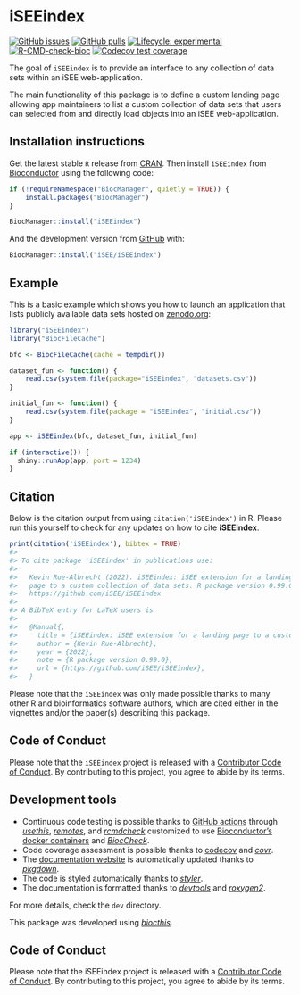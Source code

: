
<!-- README.md is generated from README.Rmd. Please edit that file -->

# iSEEindex

<!-- badges: start -->

[![GitHub
issues](https://img.shields.io/github/issues/iSEE/iSEEindex)](https://github.com/iSEE/iSEEindex/issues)
[![GitHub
pulls](https://img.shields.io/github/issues-pr/iSEE/iSEEindex)](https://github.com/iSEE/iSEEindex/pulls)
[![Lifecycle:
experimental](https://img.shields.io/badge/lifecycle-experimental-orange.svg)](https://lifecycle.r-lib.org/articles/stages.html#experimental)
[![R-CMD-check-bioc](https://github.com/iSEE/iSEEindex/workflows/R-CMD-check-bioc/badge.svg)](https://github.com/iSEE/iSEEindex/actions)
[![Codecov test
coverage](https://codecov.io/gh/iSEE/iSEEindex/branch/main/graph/badge.svg)](https://app.codecov.io/gh/iSEE/iSEEindex?branch=main)
<!-- badges: end -->

The goal of `iSEEindex` is to provide an interface to any collection of
data sets within an iSEE web-application.

The main functionality of this package is to define a custom landing
page allowing app maintainers to list a custom collection of data sets
that users can selected from and directly load objects into an iSEE
web-application.

## Installation instructions

Get the latest stable `R` release from
[CRAN](http://cran.r-project.org/). Then install `iSEEindex` from
[Bioconductor](http://bioconductor.org/) using the following code:

``` r
if (!requireNamespace("BiocManager", quietly = TRUE)) {
    install.packages("BiocManager")
}

BiocManager::install("iSEEindex")
```

And the development version from
[GitHub](https://github.com/iSEE/iSEEindex) with:

``` r
BiocManager::install("iSEE/iSEEindex")
```

## Example

This is a basic example which shows you how to launch an application
that lists publicly available data sets hosted on
[zenodo.org](https://zenodo.org/record/7304331):

``` r
library("iSEEindex")
library("BiocFileCache")

bfc <- BiocFileCache(cache = tempdir())

dataset_fun <- function() {
    read.csv(system.file(package="iSEEindex", "datasets.csv"))
}

initial_fun <- function() {
    read.csv(system.file(package = "iSEEindex", "initial.csv"))
}

app <- iSEEindex(bfc, dataset_fun, initial_fun)

if (interactive()) {
  shiny::runApp(app, port = 1234)
}
```

## Citation

Below is the citation output from using `citation('iSEEindex')` in R.
Please run this yourself to check for any updates on how to cite
**iSEEindex**.

``` r
print(citation('iSEEindex'), bibtex = TRUE)
#> 
#> To cite package 'iSEEindex' in publications use:
#> 
#>   Kevin Rue-Albrecht (2022). iSEEindex: iSEE extension for a landing
#>   page to a custom collection of data sets. R package version 0.99.0.
#>   https://github.com/iSEE/iSEEindex
#> 
#> A BibTeX entry for LaTeX users is
#> 
#>   @Manual{,
#>     title = {iSEEindex: iSEE extension for a landing page to a custom collection of data sets},
#>     author = {Kevin Rue-Albrecht},
#>     year = {2022},
#>     note = {R package version 0.99.0},
#>     url = {https://github.com/iSEE/iSEEindex},
#>   }
```

Please note that the `iSEEindex` was only made possible thanks to many
other R and bioinformatics software authors, which are cited either in
the vignettes and/or the paper(s) describing this package.

## Code of Conduct

Please note that the `iSEEindex` project is released with a [Contributor
Code of Conduct](http://bioconductor.org/about/code-of-conduct/). By
contributing to this project, you agree to abide by its terms.

## Development tools

- Continuous code testing is possible thanks to [GitHub
  actions](https://www.tidyverse.org/blog/2020/04/usethis-1-6-0/)
  through *[usethis](https://CRAN.R-project.org/package=usethis)*,
  *[remotes](https://CRAN.R-project.org/package=remotes)*, and
  *[rcmdcheck](https://CRAN.R-project.org/package=rcmdcheck)* customized
  to use [Bioconductor’s docker
  containers](https://www.bioconductor.org/help/docker/) and
  *[BiocCheck](https://bioconductor.org/packages/3.16/BiocCheck)*.
- Code coverage assessment is possible thanks to
  [codecov](https://codecov.io/gh) and
  *[covr](https://CRAN.R-project.org/package=covr)*.
- The [documentation website](http://isee.github.io/iSEEindex) is
  automatically updated thanks to
  *[pkgdown](https://CRAN.R-project.org/package=pkgdown)*.
- The code is styled automatically thanks to
  *[styler](https://CRAN.R-project.org/package=styler)*.
- The documentation is formatted thanks to
  *[devtools](https://CRAN.R-project.org/package=devtools)* and
  *[roxygen2](https://CRAN.R-project.org/package=roxygen2)*.

For more details, check the `dev` directory.

This package was developed using
*[biocthis](https://bioconductor.org/packages/3.16/biocthis)*.

## Code of Conduct

Please note that the iSEEindex project is released with a [Contributor
Code of Conduct](http://bioconductor.org/about/code-of-conduct/). By
contributing to this project, you agree to abide by its terms.

<!-- Links -->
